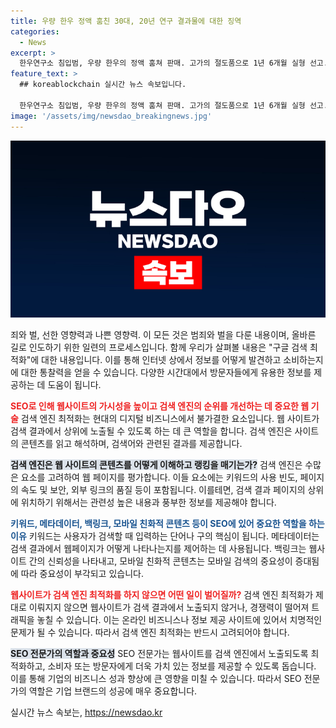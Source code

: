 ```yaml
---
title: 우량 한우 정액 훔친 30대, 20년 연구 결과물에 대한 징역
categories:
  - News
excerpt: >
  한우연구소 침입범, 우량 한우의 정액 훔쳐 판매. 고가의 절도품으로 1년 6개월 실형 선고. 전주지법은 야간건조물침입절도 혐의로 기소된 A씨에게 징역을 선고했다. A씨는 한우연구소와 축사에서 정액을 훔치고 판매한 혐의를 받았는데, 이는 20년 연구의 결과물로 금보다 비싼 가치를 가지고 있었다. A씨는 이미 비슷한 범행으로 징역을 선고받은 전력이 있어 이번에도 형량이 불가피하게 선고되었다.
feature_text: >
  ## koreablockchain 실시간 뉴스 속보입니다.

  한우연구소 침입범, 우량 한우의 정액 훔쳐 판매. 고가의 절도품으로 1년 6개월 실형 선고. 전주지법은 야간건조물침입절도 혐의로 기소된 A씨에게 징역을 선고했다. A씨는 한우연구소와 축사에서 정액을 훔치고 판매한 혐의를 받았는데, 이는 20년 연구의 결과물로 금보다 비싼 가치를 가지고 있었다. A씨는 이미 비슷한 범행으로 징역을 선고받은 전력이 있어 이번에도 형량이 불가피하게 선고되었다.
image: '/assets/img/newsdao_breakingnews.jpg'
---
```


<p><img src="/assets/img/newsdao_breakingnews.jpg" alt="koreablockchain 속보" /></p>

<p>죄와 벌, 선한 영향력과 나쁜 영향력. 이 모든 것은 범죄와 벌을 다룬 내용이며, 올바른 길로 인도하기 위한 일련의 프로세스입니다. 함께 우리가 살펴볼 내용은 "구글 검색 최적화"에 대한 내용입니다. 이를 통해 인터넷 상에서 정보를 어떻게 발견하고 소비하는지에 대한 통찰력을 얻을 수 있습니다. 다양한 시간대에서 방문자들에게 유용한 정보를 제공하는 데 도움이 됩니다. </p>

<p><b><span style="color: #ee2323;">SEO로 인해 웹사이트의 가시성을 높이고 검색 엔진의 순위를 개선하는 데 중요한 웹 기술</span></b>
검색 엔진 최적화는 현대의 디지털 비즈니스에서 불가결한 요소입니다. 웹 사이트가 검색 결과에서 상위에 노출될 수 있도록 하는 데 큰 역할을 합니다. 검색 엔진은 사이트의 콘텐츠를 읽고 해석하며, 검색어와 관련된 결과를 제공합니다.</p>

<p><b><span style="background-color: #21538527;">검색 엔진은 웹 사이트의 콘텐츠를 어떻게 이해하고 랭킹을 매기는가?</span></b>
검색 엔진은 수많은 요소를 고려하여 웹 페이지를 평가합니다. 이들 요소에는 키워드의 사용 빈도, 페이지의 속도 및 보안, 외부 링크의 품질 등이 포함됩니다. 이를테면, 검색 결과 페이지의 상위에 위치하기 위해서는 관련성 높은 내용과 풍부한 정보를 제공해야 합니다.</p>

<p><b><span style="color: #1a5490;">키워드, 메타데이터, 백링크, 모바일 친화적 콘텐츠 등이 SEO에 있어 중요한 역할을 하는 이유</span></b>
키워드는 사용자가 검색할 때 입력하는 단어나 구의 핵심이 됩니다. 메타데이터는 검색 결과에서 웹페이지가 어떻게 나타나는지를 제어하는 데 사용됩니다. 백링크는 웹사이트 간의 신뢰성을 나타내고, 모바일 친화적 콘텐츠는 모바일 검색의 중요성이 증대됨에 따라 중요성이 부각되고 있습니다.</p>

<p><b><span style="color: #ee2323;">웹사이트가 검색 엔진 최적화를 하지 않으면 어떤 일이 벌어질까?</span></b>
검색 엔진 최적화가 제대로 이뤄지지 않으면 웹사이트가 검색 결과에서 노출되지 않거나, 경쟁력이 떨어져 트래픽을 놓칠 수 있습니다. 이는 온라인 비즈니스나 정보 제공 사이트에 있어서 치명적인 문제가 될 수 있습니다. 따라서 검색 엔진 최적화는 반드시 고려되어야 합니다.</p>

<p><b><span style="background-color: #21538527;">SEO 전문가의 역할과 중요성</span></b>
SEO 전문가는 웹사이트를 검색 엔진에서 노출되도록 최적화하고, 소비자 또는 방문자에게 더욱 가치 있는 정보를 제공할 수 있도록 돕습니다. 이를 통해 기업의 비즈니스 성과 향상에 큰 영향을 미칠 수 있습니다. 따라서 SEO 전문가의 역할은 기업 브랜드의 성공에 매우 중요합니다.</p>
실시간 뉴스 속보는, <a href="https://newsdao.kr" rel="dofollow">https://newsdao.kr</a>


